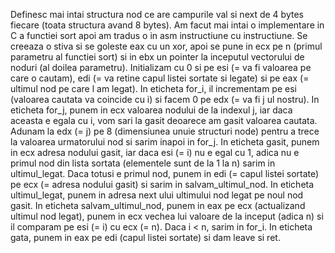 Definesc mai intai structura nod ce are campurile val si next de 4 bytes fiecare (toata
structura avand 8 bytes).
    Am facut mai intai o implementare in C a functiei sort apoi am tradus o in asm instructiune
cu instructiune. Se creeaza o stiva si se goleste eax cu un xor, apoi se pune in ecx pe n (primul
parametru al functiei sort) si in ebx un pointer la inceputul vectorului de noduri (al doilea
parametru). Initializam cu 0 si pe esi (= va fi valoarea pe care o cautam), edi (= va retine
capul listei sortate si legate) si pe eax (= ultimul nod pe care l am legat).
    In eticheta for_i, il incrementam pe esi (valoarea cautata va coincide cu i) si facem 0
pe edx (= va fi j ul nostru).
    In eticheta for_j, punem in ecx valoarea nodului de la indexul j, iar daca aceasta e egala
cu i, vom sari la gasit deoarece am gasit valoarea cautata. Adunam la edx (= j) pe 8 (dimensiunea
unuie structuri node) pentru a trece la valoarea urmatorului nod si sarim inapoi in for_j.
    In eticheta gasit, punem in ecx adresa nodului gasit, iar daca esi (= i) nu e egal cu 1,
adica nu e primul nod din lista sortata (elementele sunt de la 1 la n) sarim in ultimul_legat.
Daca totusi e primul nod, punem in edi (= capul listei sortate) pe ecx (= adresa nodului gasit)
si sarim in salvam_ultimul_nod.
    In eticheta ultimul_legat, punem in adresa next ului ultimului nod legat pe noul nod gasit.
    In eticheta salvam_ultimul_nod, punem in eax pe ecx (actualizand ultimul nod legat), punem
in ecx vechea lui valoare de la inceput (adica n) si il comparam pe esi (= i) cu ecx (= n).
Daca i < n, sarim in for_i.
    In eticheta gata, punem in eax pe edi (capul listei sortate) si dam leave si ret.
